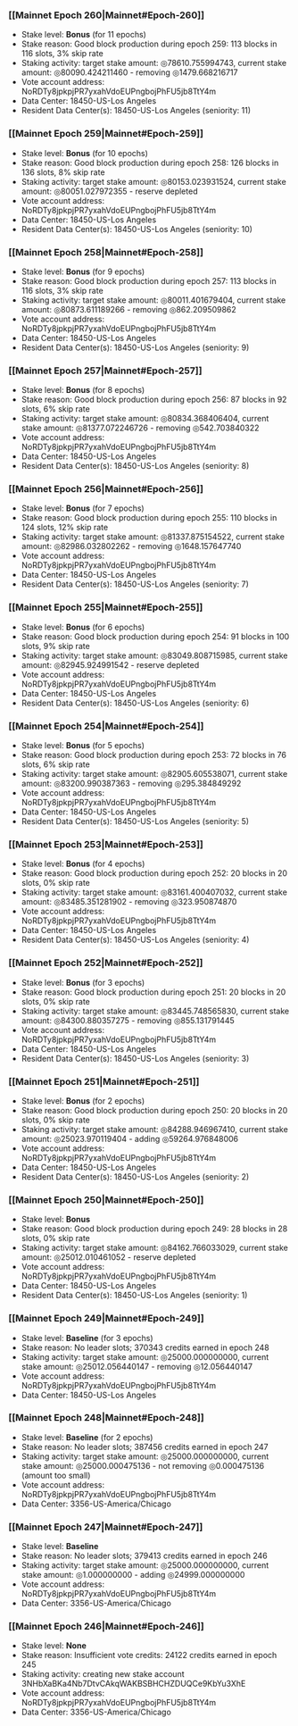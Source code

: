 ### [[Mainnet Epoch 260|Mainnet#Epoch-260]]
* Stake level: **Bonus** (for 11 epochs)
* Stake reason: Good block production during epoch 259: 113 blocks in 116 slots, 3% skip rate
* Staking activity: target stake amount: ◎78610.755994743, current stake amount: ◎80090.424211460 - removing ◎1479.668216717
* Vote account address: NoRDTy8jpkpjPR7yxahVdoEUPngbojPhFU5jb8TtY4m
* Data Center: 18450-US-Los Angeles
* Resident Data Center(s): 18450-US-Los Angeles (seniority: 11)
### [[Mainnet Epoch 259|Mainnet#Epoch-259]]
* Stake level: **Bonus** (for 10 epochs)
* Stake reason: Good block production during epoch 258: 126 blocks in 136 slots, 8% skip rate
* Staking activity: target stake amount: ◎80153.023931524, current stake amount: ◎80051.027972355 - reserve depleted
* Vote account address: NoRDTy8jpkpjPR7yxahVdoEUPngbojPhFU5jb8TtY4m
* Data Center: 18450-US-Los Angeles
* Resident Data Center(s): 18450-US-Los Angeles (seniority: 10)
### [[Mainnet Epoch 258|Mainnet#Epoch-258]]
* Stake level: **Bonus** (for 9 epochs)
* Stake reason: Good block production during epoch 257: 113 blocks in 116 slots, 3% skip rate
* Staking activity: target stake amount: ◎80011.401679404, current stake amount: ◎80873.611189266 - removing ◎862.209509862
* Vote account address: NoRDTy8jpkpjPR7yxahVdoEUPngbojPhFU5jb8TtY4m
* Data Center: 18450-US-Los Angeles
* Resident Data Center(s): 18450-US-Los Angeles (seniority: 9)
### [[Mainnet Epoch 257|Mainnet#Epoch-257]]
* Stake level: **Bonus** (for 8 epochs)
* Stake reason: Good block production during epoch 256: 87 blocks in 92 slots, 6% skip rate
* Staking activity: target stake amount: ◎80834.368406404, current stake amount: ◎81377.072246726 - removing ◎542.703840322
* Vote account address: NoRDTy8jpkpjPR7yxahVdoEUPngbojPhFU5jb8TtY4m
* Data Center: 18450-US-Los Angeles
* Resident Data Center(s): 18450-US-Los Angeles (seniority: 8)
### [[Mainnet Epoch 256|Mainnet#Epoch-256]]
* Stake level: **Bonus** (for 7 epochs)
* Stake reason: Good block production during epoch 255: 110 blocks in 124 slots, 12% skip rate
* Staking activity: target stake amount: ◎81337.875154522, current stake amount: ◎82986.032802262 - removing ◎1648.157647740
* Vote account address: NoRDTy8jpkpjPR7yxahVdoEUPngbojPhFU5jb8TtY4m
* Data Center: 18450-US-Los Angeles
* Resident Data Center(s): 18450-US-Los Angeles (seniority: 7)
### [[Mainnet Epoch 255|Mainnet#Epoch-255]]
* Stake level: **Bonus** (for 6 epochs)
* Stake reason: Good block production during epoch 254: 91 blocks in 100 slots, 9% skip rate
* Staking activity: target stake amount: ◎83049.808715985, current stake amount: ◎82945.924991542 - reserve depleted
* Vote account address: NoRDTy8jpkpjPR7yxahVdoEUPngbojPhFU5jb8TtY4m
* Data Center: 18450-US-Los Angeles
* Resident Data Center(s): 18450-US-Los Angeles (seniority: 6)
### [[Mainnet Epoch 254|Mainnet#Epoch-254]]
* Stake level: **Bonus** (for 5 epochs)
* Stake reason: Good block production during epoch 253: 72 blocks in 76 slots, 6% skip rate
* Staking activity: target stake amount: ◎82905.605538071, current stake amount: ◎83200.990387363 - removing ◎295.384849292
* Vote account address: NoRDTy8jpkpjPR7yxahVdoEUPngbojPhFU5jb8TtY4m
* Data Center: 18450-US-Los Angeles
* Resident Data Center(s): 18450-US-Los Angeles (seniority: 5)
### [[Mainnet Epoch 253|Mainnet#Epoch-253]]
* Stake level: **Bonus** (for 4 epochs)
* Stake reason: Good block production during epoch 252: 20 blocks in 20 slots, 0% skip rate
* Staking activity: target stake amount: ◎83161.400407032, current stake amount: ◎83485.351281902 - removing ◎323.950874870
* Vote account address: NoRDTy8jpkpjPR7yxahVdoEUPngbojPhFU5jb8TtY4m
* Data Center: 18450-US-Los Angeles
* Resident Data Center(s): 18450-US-Los Angeles (seniority: 4)
### [[Mainnet Epoch 252|Mainnet#Epoch-252]]
* Stake level: **Bonus** (for 3 epochs)
* Stake reason: Good block production during epoch 251: 20 blocks in 20 slots, 0% skip rate
* Staking activity: target stake amount: ◎83445.748565830, current stake amount: ◎84300.880357275 - removing ◎855.131791445
* Vote account address: NoRDTy8jpkpjPR7yxahVdoEUPngbojPhFU5jb8TtY4m
* Data Center: 18450-US-Los Angeles
* Resident Data Center(s): 18450-US-Los Angeles (seniority: 3)
### [[Mainnet Epoch 251|Mainnet#Epoch-251]]
* Stake level: **Bonus** (for 2 epochs)
* Stake reason: Good block production during epoch 250: 20 blocks in 20 slots, 0% skip rate
* Staking activity: target stake amount: ◎84288.946967410, current stake amount: ◎25023.970119404 - adding ◎59264.976848006
* Vote account address: NoRDTy8jpkpjPR7yxahVdoEUPngbojPhFU5jb8TtY4m
* Data Center: 18450-US-Los Angeles
* Resident Data Center(s): 18450-US-Los Angeles (seniority: 2)
### [[Mainnet Epoch 250|Mainnet#Epoch-250]]
* Stake level: **Bonus**
* Stake reason: Good block production during epoch 249: 28 blocks in 28 slots, 0% skip rate
* Staking activity: target stake amount: ◎84162.766033029, current stake amount: ◎25012.010461052 - reserve depleted
* Vote account address: NoRDTy8jpkpjPR7yxahVdoEUPngbojPhFU5jb8TtY4m
* Data Center: 18450-US-Los Angeles
* Resident Data Center(s): 18450-US-Los Angeles (seniority: 1)
### [[Mainnet Epoch 249|Mainnet#Epoch-249]]
* Stake level: **Baseline** (for 3 epochs)
* Stake reason: No leader slots; 370343 credits earned in epoch 248
* Staking activity: target stake amount: ◎25000.000000000, current stake amount: ◎25012.056440147 - removing ◎12.056440147
* Vote account address: NoRDTy8jpkpjPR7yxahVdoEUPngbojPhFU5jb8TtY4m
* Data Center: 18450-US-Los Angeles
### [[Mainnet Epoch 248|Mainnet#Epoch-248]]
* Stake level: **Baseline** (for 2 epochs)
* Stake reason: No leader slots; 387456 credits earned in epoch 247
* Staking activity: target stake amount: ◎25000.000000000, current stake amount: ◎25000.000475136 - not removing ◎0.000475136 (amount too small)
* Vote account address: NoRDTy8jpkpjPR7yxahVdoEUPngbojPhFU5jb8TtY4m
* Data Center: 3356-US-America/Chicago
### [[Mainnet Epoch 247|Mainnet#Epoch-247]]
* Stake level: **Baseline**
* Stake reason: No leader slots; 379413 credits earned in epoch 246
* Staking activity: target stake amount: ◎25000.000000000, current stake amount: ◎1.000000000 - adding ◎24999.000000000
* Vote account address: NoRDTy8jpkpjPR7yxahVdoEUPngbojPhFU5jb8TtY4m
* Data Center: 3356-US-America/Chicago
### [[Mainnet Epoch 246|Mainnet#Epoch-246]]
* Stake level: **None**
* Stake reason: Insufficient vote credits: 24122 credits earned in epoch 245
* Staking activity: creating new stake account 3NHbXaBKa4Nb7DtvCAkqWAKBSBHCHZDUQCe9KbYu3XhE
* Vote account address: NoRDTy8jpkpjPR7yxahVdoEUPngbojPhFU5jb8TtY4m
* Data Center: 3356-US-America/Chicago